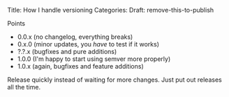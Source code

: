 Title: How I handle versioning
Categories:
Draft: remove-this-to-publish

Points

- 0.0.x (no changelog, everything breaks)
- 0.x.0 (minor updates, you *have* to test if it works)
- ?.?.x (bugfixes and pure additions)
- 1.0.0 (I'm happy to start using semver more properly)
- 1.0.x (again, bugfixes and feature additions)

Release quickly instead of waiting for more changes. Just put out releases all the time.
